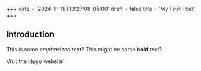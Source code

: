 +++
date = '2024-11-18T13:27:08-05:00'
draft = false
title = 'My First Post'
+++

## Introduction

This is some *emphasized* text? This might be some **bold** text?

Visit the [Hugo](https://gohugo.io) website!
